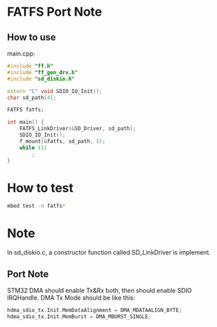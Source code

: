 # FATFS Port Note

## How to use
main.cpp:
``` CPP
#include "ff.h"
#include "ff_gen_drv.h"
#include "sd_diskio.h"

extern "C" void SDIO_IO_Init();
char sd_path[4];

FATFS fatfs;

int main() {
    FATFS_LinkDriver(&SD_Driver, sd_path);
    SDIO_IO_Init();
    f_mount(&fatfs, sd_path, 1);
    while (1)
        ;
}
```
# How to test
``` bash
mbed test -n fatfs*
```

# Note
In sd_diskio.c, a constructor function called SD_LinkDriver is implement.
## Port Note
STM32 DMA should enable Tx&Rx both, then should enable SDIO IRQHandle. DMA Tx Mode should be like this:
``` C
hdma_sdio_tx.Init.MemDataAlignment = DMA_MDATAALIGN_BYTE;
hdma_sdio_tx.Init.MemBurst = DMA_MBURST_SINGLE;
```